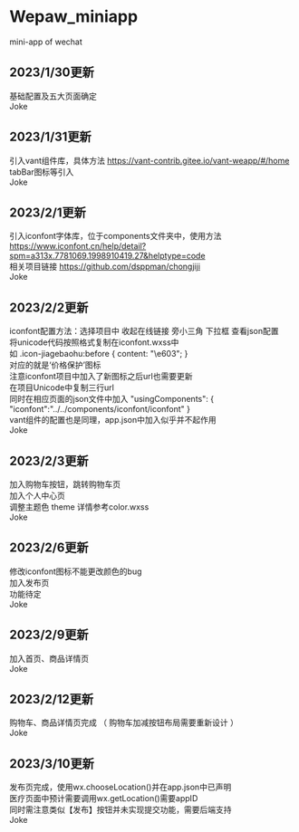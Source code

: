 # Wepaw_miniapp
mini-app of wechat

## 2023/1/30更新  
基础配置及五大页面确定  
Joke


## 2023/1/31更新
引入vant组件库，具体方法 https://vant-contrib.gitee.io/vant-weapp/#/home  
tabBar图标等引入  
Joke  

## 2023/2/1更新
引入iconfont字体库，位于components文件夹中，使用方法 https://www.iconfont.cn/help/detail?spm=a313x.7781069.1998910419.27&helptype=code  
相关项目链接  https://github.com/dsppman/chongjiji  
Joke

## 2023/2/2更新  
iconfont配置方法：选择项目中 收起在线链接 旁小三角 下拉框 查看json配置  
将unicode代码按照格式复制在iconfont.wxss中  
如 .icon-jiagebaohu:before {
  content: "\e603";
}  
对应的就是‘价格保护’图标  
注意iconfont项目中加入了新图标之后url也需要更新  
在项目Unicode中复制三行url  
同时在相应页面的json文件中加入 "usingComponents": {
    "iconfont":"../../components/iconfont/iconfont"
   }  
vant组件的配置也是同理，app.json中加入似乎并不起作用  
Joke   

## 2023/2/3更新  
加入购物车按钮，跳转购物车页  
加入个人中心页  
调整主题色 theme 详情参考color.wxss  
Joke

## 2023/2/6更新  
修改iconfont图标不能更改颜色的bug  
加入发布页  
功能待定  
Joke  

## 2023/2/9更新  
加入首页、商品详情页  
Joke  

## 2023/2/12更新  
购物车、商品详情页完成 （ 购物车加减按钮布局需要重新设计 ）  
Joke  

## 2023/3/10更新  
发布页完成，使用wx.chooseLocation()并在app.json中已声明  
医疗页面中预计需要调用wx.getLocation()需要appID  
同时需注意类似【发布】按钮并未实现提交功能，需要后端支持  
Joke

